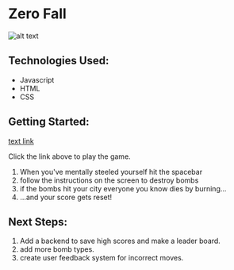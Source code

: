 # Zero Fall

![alt text](zerfallscreen.png "Zero Fall")

## Technologies Used:
- Javascript
- HTML
- CSS

## Getting Started: 

[text link](https://briabar.github.io/bomberwords/)

Click the link above to play the game.
1. When you've mentally steeled yourself hit the spacebar
2. follow the instructions on the screen to destroy bombs
3. if the bombs hit your city everyone you know dies by burning...
4. ...and your score gets reset!


## Next Steps: 
1. Add a backend to save high scores and make a leader board.
2. add more bomb types.
3. create user feedback system for incorrect moves.
